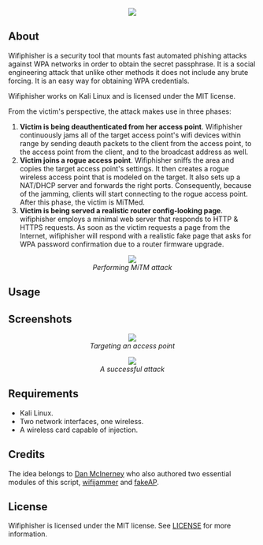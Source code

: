 <p align="center"><img src="https://sophron.github.io/wifiphisher/wifiphisher.png" /></p>

## About
Wifiphisher is a security tool that mounts fast automated phishing attacks against WPA networks in order to obtain the secret passphrase. It is a social engineering attack that unlike other methods it does not include any brute forcing. It is an easy way for obtaining WPA credentials.

Wifiphisher works on Kali Linux and is licensed under the MIT license.

From the victim's perspective, the attack makes use in three phases:

1. **Victim is being deauthenticated from her access point**. Wifiphisher continuously jams all of the target access point's wifi devices within range by sending deauth packets to the client from the access point, to the access point from the client, and to the broadcast address as well. 
2. **Victim joins a rogue access point**. Wifiphisher sniffs the area and copies the target access point's settings. It then creates a rogue wireless access point that is modeled on the target. It also sets up a NAT/DHCP server and forwards the right ports. Consequently, because of the jamming, clients will start connecting to the rogue access point. After this phase, the victim is MiTMed.
3. **Victim is being served a realistic router config-looking page**. wifiphisher employs a minimal web server that responds to HTTP & HTTPS requests. As soon as the victim requests a page from the Internet, wifiphisher will respond with a realistic fake page that asks for WPA password confirmation due to a router firmware upgrade.

<p align="center"><img src="https://sophron.github.io/wifiphisher/diagram.jpg" /><br /><i>Performing MiTM attack</i></p>

## Usage

## Screenshots

<p align="center"><img src="https://sophron.github.io/wifiphisher/ss1.png" /><br /><i>Targeting an access point</i></p>
<p align="center"><img src="https://sophron.github.io/wifiphisher/ss2.png" /><br /><i>A successful attack</i></p>


## Requirements
* Kali Linux.
* Two network interfaces, one wireless.
* A wireless card capable of injection.

## Credits
The idea belongs to <a href="https://github.com/DanMcInerney">Dan McInerney</a> who also authored two essential modules of this script, <a href="https://github.com/DanMcInerney/wifijammer">wifijammer</a> and <a href="https://github.com/DanMcInerney/fakeAP">fakeAP</a>.

## License
Wifiphisher is licensed under the MIT license. See [LICENSE](LICENSE) for more information.
